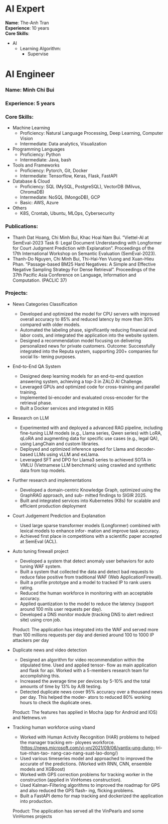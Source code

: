# AI Expert
**Name**: The-Anh Tran
<br>
**Experience**: 10 years
<br>
**Core Skills**: 
- AI
  - Learning Algorithm:
    - Supervise

   
# AI Engineer
### Name: Minh Chi Bui
### Experience: 5 years
### Core Skills:
- Machine Learning
  - Proficiency: Natural Language Processing, Deep Learning, Computer Vision
  - Intermediate: Data analytics, Visualization
- Programming Languages
  - Proficiency: Python
  - Intermediate: Java, bash
- Tools and Frameworks
  - Proficiency: Pytorch, Git, Docker
  - Intermediate: Tensorflow, Keras, Flask, FastAPI
- Database & Cloud
  - Proficiency: SQL (MySQL, PostgreSQL), VectorDB (Milvus, ChromaDB)
  - Intermediate: NoSQL (MongoDB), GCP
  - Basic: AWS, Azure
- Others
  - K8S, Crontab, Ubuntu, MLOps, Cybersecurity

### Publications:
- Thanh Dat Hoang, Chi Minh Bui, Khac Hoai Nam Bui. ”Viettel-AI at SemEval-2023 Task 6:
Legal Document Understanding with Longformer for Court Judgment Prediction with Explanation”.
Proceedings of the 17th International Workshop on Semantic Evaluation (SemEval-2023).
- Thanh-Do Nguyen, Chi Minh Bui, Thi-Hai-Yen Vuong and Xuan-Hieu Phan. ”Passage-based BM25
Hard Negatives: A Simple and Effective Negative Sampling Strategy For Dense Retrieval”. Proceedings
of the 37th Pacific Asia Conference on Language, Information and Computation. (PACLIC 37)

### Projects:
- News Categories Classification
  - Developed and optimized the model for CPU servers with improved overall accuracy to 85% and
  reduced latency by more than 30% compared with older models.
  - Automated the labeling phase, significantly reducing financial and labor costs, and integrated the
  application into the website system.
  - Designed a recommendation model focusing on delivering personalized news for private customers.
  Outcome: Successfully integrated into the Reputa system, supporting 200+ companies for social lis-
  tening purposes.
- End-to-End QA System
  - Designed deep learning models for an end-to-end question answering system, achieving a top-3 in
  ZALO AI Challenge.
  - Leveraged GPUs and optimized code for cross-training and parallel training.
  - Implemented bi-encoder and evaluated cross-encoder for the retrieval phase.
  - Built a Docker services and integrated in K8S
- Research on LLM
  - Experimented with and deployed a advanced RAG pipeline, including fine-tuning LLM models (e.g.,
  Llama series, Qwen series) with LoRA, qLoRA and augmenting data for specific use cases (e.g., legal
  QA), using LangChain and custom libraries.
  - Deployed and optimized inference speed for Llama and decoder-based LLMs using vLLM and exLlama.
  - Leveraged SFT and DPO for Llama3 series to achieved SOTA in VMLU (Vietnamese LLM benchmark)
  using crawled and synthetic data from top models.
- Further research and implementations
  - Developed a domain-centric Knowledge Graph, optimized using the GraphRAG approach, and sub-
  mitted findings to SIGIR 2025.
  - Built and integrated services into Kubernetes (K8s) for scalable and efficient production deployment
- Court Judgement Prediction and Explanation
  - Used large sparse transformer models (Longformer) combined with lexical models to enhance infor-
  mation and improve task accuracy.
  - Achieved first place in competitions with a scientific paper accepted at SemEval (ACL).
- Auto tuning firewall project
  - Developed a system that detect anomaly user behaviors for auto tuning WAF system.
  - Built a system that collected the data and detect bad requests to reduce false positive from traditional
  WAF (Web ApplicationFirewall).
  - Built a profile prototype and a model to tracked IP to rank users rating.
  - Reduced the human workforce in monitoring with an acceptable accuracy.
  - Applied quantization to the model to reduce the latency (support around 100 mils user requests per
  day).
  - Developed a DNS monitor module (tracking DNS to alert redirect site) using cron job.
  
  Product: The application has integrated into the WAF and served more than 100 millions requests
  per day and denied around 100 to 1000 IP attackers per day
- Duplicate news and video detection
  - Designed an algorithm for video recommendation within the stipulated time. Used and applied tensor-
  flow as main application and flask for api. Worked with a 5-members research team for accomplishing
  this.
  - Increased the average time per devices by 5-10% and the total amounts of time by 13% by A/B
  testing.
  - Detected duplicate news cover 95% accuracy over a thousand news per day. This helped the moder-
  ators to reduced 80% working hours to check the duplicate ones.
  
  Product: The features has applied in Mocha (app for Android and IOS) and Netnews.vn
- Tracking human workforce using vband
  - Worked with Human Activity Recognition (HAR) problems to helped the manager tracking em-
  ployees workforce. (https://news.microsoft.com/vi-vn/2021/09/06/vantix-ung-dung- tri-tue-nhan-tao-
  nang-cao-nang-suat-lao-dong/)
  - Used various timeseries model and approached to improved the accurate of the predictions. (Worked
  with RNN, CNN, ensemble models and XGBoost)
  - Worked with GPS correction problems for tracking worker in the construction (applied in VinHomes
  construction).
  - Used Kalman-Filtering algorithms to improved the roadmap for GPS and also reduced the GPS flash-
  ing, flicking problems.
  - Built a FastAPI demo for map tracking and dockerized the application into production.
  
  Product: The application has served all the VinPearls and some VinHomes projects
